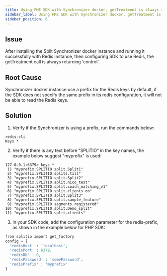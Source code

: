 ```yaml
---
title: Using FME SDK with Synchronizer docker, getTreatment is always returning 'control'
sidebar_label: Using FME SDK with Synchronizer docker, getTreatment is always returning 'control'
sidebar_position: 6
---
```


<p>
  <button hidden style={{borderRadius:'8px', border:'1px', fontFamily:'Courier New', fontWeight:'800', textAlign:'left'}}> help.split.io link: https://help.split.io/hc/en-us/articles/360026249172-Using-SDK-with-Synchronizer-docker-getTreatment-is-always-returning-control </button>
</p>

## Issue

After installing the Split Synchronizer docker instance and running it successfully with Redis instance, then configuring SDK to use Redis, the getTreatment call is always returning 'control'.

## Root Cause

Synchronizer docker instance use a prefix for the Redis keys by default, if the SDK does not specify the same prefix in its redis configuration, it will not be able to read the Redis keys.

## Solution

1. Verify if the Synchronizer is using a prefix, run the commands below:
```
redis-cli
Keys *
```

2. Verify if there is any text before "SPLITIO" in the key names, the example below suggest "myprefix" is used:
```
127.0.0.1:6379> keys *
 1) "myprefix.SPLITIO.split.Split1"
 2) "myprefix.SPLITIO.splits.till"
 3) "myprefix.SPLITIO.split.Split2"
 4) "myprefix.SPLITIO.split.nico_test"
 5) "myprefix.SPLITIO.split.coach_matching_v1"
 6) "myprefix.SPLITIO.split.clients_on"
 7) "myprefix.SPLITIO.split.Split3"
 8) "myprefix.SPLITIO.split.sample_feature"
 9) "myprefix.SPLITIO.segments.registered"
10) "myprefix.SPLITIO.split.Demo_split"
11) "myprefix.SPLITIO.split.clients"
```

3. In your SDK code, add the configuration parameter for the redis-prefix, as shown in the example below for PHP SDK:
```php
from splitio import get_factory
config = {
  'redisHost' : 'localhost', 
  'redisPort' : 6379, 
  'redisDb' : 0, 
  'redisPassword' : 'somePassword',
  'redisPrefix' : 'myprefix'
}
```